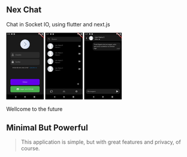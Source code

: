 ## Nex Chat
Chat in Socket IO, using flutter and next.js


<img src="assets/screens/login-v1.png" alt="drawing" width="100"/> 
<img src="assets/screens/chats-v1.png" alt="drawing" width="100"/> 
<img src="assets/screens/into_chats-v1.png" alt="drawing" width="100"/> 

Wellcome to the future

## Minimal But Powerful

>This application is simple, but with great features and privacy, of course.